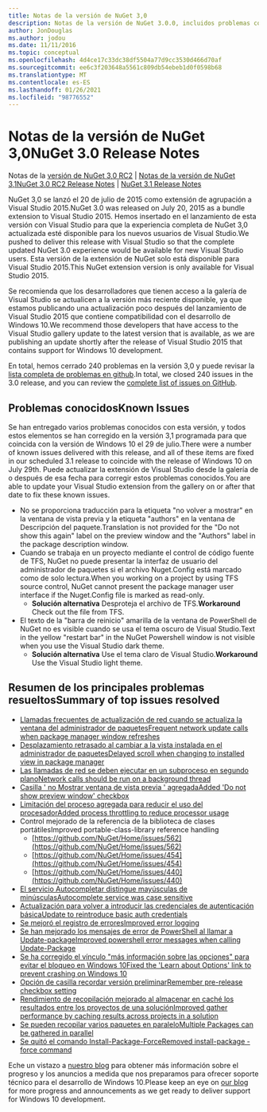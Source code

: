 ```yaml
---
title: Notas de la versión de NuGet 3,0
description: Notas de la versión de NuGet 3.0.0, incluidos problemas conocidos, correcciones de errores, características agregadas y DCR.
author: JonDouglas
ms.author: jodou
ms.date: 11/11/2016
ms.topic: conceptual
ms.openlocfilehash: 4d4ce17c33dc38df5504a77d9cc3530d466d70af
ms.sourcegitcommit: ee6c3f203648a5561c809db54ebeb1d0f0598b68
ms.translationtype: MT
ms.contentlocale: es-ES
ms.lasthandoff: 01/26/2021
ms.locfileid: "98776552"
---
```

# <a name="nuget-30-release-notes"></a><span data-ttu-id="0f2ad-103">Notas de la versión de NuGet 3,0</span><span class="sxs-lookup"><span data-stu-id="0f2ad-103">NuGet 3.0 Release Notes</span></span>

<span data-ttu-id="0f2ad-104">Notas de la [versión de NuGet 3,0 RC2](../release-notes/nuget-3.0-RC2.md)  |  [Notas de la versión de NuGet 3,1](../release-notes/nuget-3.1.md)</span><span class="sxs-lookup"><span data-stu-id="0f2ad-104">[NuGet 3.0 RC2 Release Notes](../release-notes/nuget-3.0-RC2.md) | [NuGet 3.1 Release Notes](../release-notes/nuget-3.1.md)</span></span>

<span data-ttu-id="0f2ad-105">NuGet 3,0 se lanzó el 20 de julio de 2015 como extensión de agrupación a Visual Studio 2015.</span><span class="sxs-lookup"><span data-stu-id="0f2ad-105">NuGet 3.0 was released on July 20, 2015 as a bundle extension to Visual Studio 2015.</span></span> <span data-ttu-id="0f2ad-106">Hemos insertado en el lanzamiento de esta versión con Visual Studio para que la experiencia completa de NuGet 3,0 actualizada esté disponible para los nuevos usuarios de Visual Studio.</span><span class="sxs-lookup"><span data-stu-id="0f2ad-106">We pushed to deliver this release with Visual Studio so that the complete updated NuGet 3.0 experience would be available for new Visual Studio users.</span></span> <span data-ttu-id="0f2ad-107">Esta versión de la extensión de NuGet solo está disponible para Visual Studio 2015.</span><span class="sxs-lookup"><span data-stu-id="0f2ad-107">This NuGet extension version is only available for Visual Studio 2015.</span></span>

<span data-ttu-id="0f2ad-108">Se recomienda que los desarrolladores que tienen acceso a la galería de Visual Studio se actualicen a la versión más reciente disponible, ya que estamos publicando una actualización poco después del lanzamiento de Visual Studio 2015 que contiene compatibilidad con el desarrollo de Windows 10.</span><span class="sxs-lookup"><span data-stu-id="0f2ad-108">We recommend those developers that have access to the Visual Studio gallery update to the latest version that is available, as we are publishing an update shortly after the release of Visual Studio 2015 that contains support for Windows 10 development.</span></span>

<span data-ttu-id="0f2ad-109">En total, hemos cerrado 240 problemas en la versión 3,0 y puede revisar la [lista completa de problemas en github](https://github.com/NuGet/Home/issues?q=milestone%3A3.0.0-RTM+is%3Aclosed).</span><span class="sxs-lookup"><span data-stu-id="0f2ad-109">In total, we closed 240 issues in the 3.0 release, and you can review the [complete list of issues on GitHub](https://github.com/NuGet/Home/issues?q=milestone%3A3.0.0-RTM+is%3Aclosed).</span></span>

## <a name="known-issues"></a><span data-ttu-id="0f2ad-110">Problemas conocidos</span><span class="sxs-lookup"><span data-stu-id="0f2ad-110">Known Issues</span></span>

<span data-ttu-id="0f2ad-111">Se han entregado varios problemas conocidos con esta versión, y todos estos elementos se han corregido en la versión 3,1 programada para que coincida con la versión de Windows 10 el 29 de julio.</span><span class="sxs-lookup"><span data-stu-id="0f2ad-111">There were a number of known issues delivered with this release, and all of these items are fixed in our scheduled 3.1 release to coincide with the release of Windows 10 on July 29th.</span></span>  <span data-ttu-id="0f2ad-112">Puede actualizar la extensión de Visual Studio desde la galería de o después de esa fecha para corregir estos problemas conocidos.</span><span class="sxs-lookup"><span data-stu-id="0f2ad-112">You are able to update your Visual Studio extension from the gallery on or after that date to fix these known issues.</span></span>

*  <span data-ttu-id="0f2ad-113">No se proporciona traducción para la etiqueta "no volver a mostrar" en la ventana de vista previa y la etiqueta "authors" en la ventana de Descripción del paquete.</span><span class="sxs-lookup"><span data-stu-id="0f2ad-113">Translation is not provided for the "Do not show this again" label on the preview window and the "Authors" label in the package description window.</span></span>
*  <span data-ttu-id="0f2ad-114">Cuando se trabaja en un proyecto mediante el control de código fuente de TFS, NuGet no puede presentar la interfaz de usuario del administrador de paquetes si el archivo Nuget.Config está marcado como de solo lectura.</span><span class="sxs-lookup"><span data-stu-id="0f2ad-114">When you working on a project by using TFS source control, NuGet cannot present the package manager user interface if the Nuget.Config file is marked as read-only.</span></span>
   * <span data-ttu-id="0f2ad-115">**Solución alternativa** Desproteja el archivo de TFS.</span><span class="sxs-lookup"><span data-stu-id="0f2ad-115">**Workaround** Check out the file from TFS.</span></span>
*  <span data-ttu-id="0f2ad-116">El texto de la "barra de reinicio" amarilla de la ventana de PowerShell de NuGet no es visible cuando se usa el tema oscuro de Visual Studio.</span><span class="sxs-lookup"><span data-stu-id="0f2ad-116">Text in the yellow "restart bar" in the NuGet Powershell window is not visible when you use the Visual Studio dark theme.</span></span>
   * <span data-ttu-id="0f2ad-117">**Solución alternativa** Use el tema claro de Visual Studio.</span><span class="sxs-lookup"><span data-stu-id="0f2ad-117">**Workaround** Use the Visual Studio light theme.</span></span>


## <a name="summary-of-top-issues-resolved"></a><span data-ttu-id="0f2ad-118">Resumen de los principales problemas resueltos</span><span class="sxs-lookup"><span data-stu-id="0f2ad-118">Summary of top issues resolved</span></span>

* [<span data-ttu-id="0f2ad-119">Llamadas frecuentes de actualización de red cuando se actualiza la ventana del administrador de paquetes</span><span class="sxs-lookup"><span data-stu-id="0f2ad-119">Frequent network update calls when package manager window refreshes</span></span>](https://github.com/NuGet/Home/issues/515)
* [<span data-ttu-id="0f2ad-120">Desplazamiento retrasado al cambiar a la vista instalada en el administrador de paquetes</span><span class="sxs-lookup"><span data-stu-id="0f2ad-120">Delayed scroll when changing to installed view in package manager</span></span>](https://github.com/NuGet/Home/issues/519)
* [<span data-ttu-id="0f2ad-121">Las llamadas de red se deben ejecutar en un subproceso en segundo plano</span><span class="sxs-lookup"><span data-stu-id="0f2ad-121">Network calls should be run on a background thread</span></span>](https://github.com/NuGet/Home/issues/516)
* [<span data-ttu-id="0f2ad-122">Casilla ' no Mostrar ventana de vista previa ' agregada</span><span class="sxs-lookup"><span data-stu-id="0f2ad-122">Added 'Do not show preview window' checkbox</span></span>](https://github.com/NuGet/Home/issues/566)
* [<span data-ttu-id="0f2ad-123">Limitación del proceso agregada para reducir el uso del procesador</span><span class="sxs-lookup"><span data-stu-id="0f2ad-123">Added process throttling to reduce processor usage</span></span>](https://github.com/NuGet/Home/issues/356)
* <span data-ttu-id="0f2ad-124">Control mejorado de la referencia de la biblioteca de clases portátiles</span><span class="sxs-lookup"><span data-stu-id="0f2ad-124">Improved portable-class-library reference handling</span></span>
    * [https://github.com/NuGet/Home/issues/562](https://github.com/NuGet/Home/issues/562)
    * [https://github.com/NuGet/Home/issues/454](https://github.com/NuGet/Home/issues/454)
    * [https://github.com/NuGet/Home/issues/440](https://github.com/NuGet/Home/issues/440)
* [<span data-ttu-id="0f2ad-125">El servicio Autocompletar distingue mayúsculas de minúsculas</span><span class="sxs-lookup"><span data-stu-id="0f2ad-125">Autocomplete service was case sensitive</span></span>](https://github.com/NuGet/Home/issues/198)
* [<span data-ttu-id="0f2ad-126">Actualización para volver a introducir las credenciales de autenticación básica</span><span class="sxs-lookup"><span data-stu-id="0f2ad-126">Update to reintroduce basic auth credentials</span></span>](https://github.com/NuGet/Home/issues/456)
* [<span data-ttu-id="0f2ad-127">Se mejoró el registro de errores</span><span class="sxs-lookup"><span data-stu-id="0f2ad-127">Improved error logging</span></span>](https://github.com/NuGet/Home/issues/407)
* [<span data-ttu-id="0f2ad-128">Se han mejorado los mensajes de error de PowerShell al llamar a Update-package</span><span class="sxs-lookup"><span data-stu-id="0f2ad-128">Improved powershell error messages when calling Update-Package</span></span>](https://github.com/NuGet/Home/issues/5)
* [<span data-ttu-id="0f2ad-129">Se ha corregido el vínculo "más información sobre las opciones" para evitar el bloqueo en Windows 10</span><span class="sxs-lookup"><span data-stu-id="0f2ad-129">Fixed the 'Learn about Options' link to prevent crashing on Windows 10</span></span>](https://github.com/NuGet/Home/issues/822)
* [<span data-ttu-id="0f2ad-130">Opción de casilla recordar versión preliminar</span><span class="sxs-lookup"><span data-stu-id="0f2ad-130">Remember pre-release checkbox setting</span></span>](https://github.com/NuGet/Home/issues/732)
* [<span data-ttu-id="0f2ad-131">Rendimiento de recopilación mejorado al almacenar en caché los resultados entre los proyectos de una solución</span><span class="sxs-lookup"><span data-stu-id="0f2ad-131">Improved gather performance by caching results across projects in a solution</span></span>](https://github.com/NuGet/Home/issues/721)
* [<span data-ttu-id="0f2ad-132">Se pueden recopilar varios paquetes en paralelo</span><span class="sxs-lookup"><span data-stu-id="0f2ad-132">Multiple Packages can be gathered in parallel</span></span>](https://github.com/NuGet/Home/issues/713)
* [<span data-ttu-id="0f2ad-133">Se quitó el comando Install-Package-Force</span><span class="sxs-lookup"><span data-stu-id="0f2ad-133">Removed install-package -force command</span></span>](https://github.com/NuGet/Home/issues/697)

<span data-ttu-id="0f2ad-134">Eche un vistazo a [nuestro blog](http://blog.nuget.org) para obtener más información sobre el progreso y los anuncios a medida que nos preparamos para ofrecer soporte técnico para el desarrollo de Windows 10.</span><span class="sxs-lookup"><span data-stu-id="0f2ad-134">Please keep an eye on [our blog](http://blog.nuget.org) for more progress and announcements as we get ready to deliver support for Windows 10 development.</span></span>